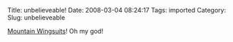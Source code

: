 Title: unbelieveable!
Date: 2008-03-04 08:24:17
Tags: imported
Category: 
Slug: unbelieveable

<a href="http://bobandsylvia.com/WINGSUIT.htm">Mountain Wingsuits</a>!  Oh my god!
